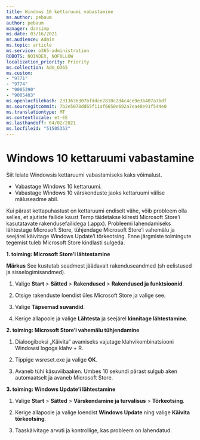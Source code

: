 ```yaml
---
title: Windows 10 kettaruumi vabastamine
ms.author: pebaum
author: pebaum
manager: dansimp
ms.date: 03/16/2021
ms.audience: Admin
ms.topic: article
ms.service: o365-administration
ROBOTS: NOINDEX, NOFOLLOW
localization_priority: Priority
ms.collection: Adm_O365
ms.custom:
- "9771"
- "9774"
- "9005390"
- "9005403"
ms.openlocfilehash: 2313636307bfddce2810c2d4c4ce9e3b407a7bdf
ms.sourcegitcommit: 7b2e5078dd65f11af6650e692a7ea48e91f544e0
ms.translationtype: MT
ms.contentlocale: et-EE
ms.lasthandoff: 04/02/2021
ms.locfileid: "51505352"
---
```

# <a name="free-up-drive-space-in-windows-10"></a>Windows 10 kettaruumi vabastamine

Siit leiate Windowsis kettaruumi vabastamiseks kaks võimalust.

- Vabastage Windows 10 kettaruumi.
- Vabastage Windows 10 värskenduste jaoks kettaruumi välise mäluseadme abil.

Kui pärast kettapuhastust on kettaruumi endiselt vähe, võib probleem olla selles, et ajutiste failide kaust Temp täidetakse kiiresti Microsoft Store’i kasutatavate rakendusefailidega (.appx). Probleemi lahendamiseks lähtestage Microsoft Store, tühjendage Microsoft Store’i vahemälu ja seejärel käivitage Windows Update’i tõrkeotsing. Enne järgmiste toimingute tegemist tuleb Microsoft Store kindlasti sulgeda.

**1. toiming: Microsoft Store’i lähtestamine**

**Märkus** See kustutab seadmest jäädavalt rakenduseandmed (sh eelistused ja sisselogimisandmed).

1. Valige **Start** > **Sätted** > **Rakendused** > **Rakendused ja funktsioonid**.

1. Otsige rakenduste loendist üles Microsoft Store ja valige see.

1. Valige **Täpsemad suvandid**.

1. Kerige allapoole ja valige **Lähtesta** ja seejärel **kinnitage lähtestamine**.

**2. toiming: Microsoft Store’i vahemälu tühjendamine**

1. Dialoogiboksi „Käivita“ avamiseks vajutage klahvikombinatsiooni Windowsi logoga klahv + R.

1. Tippige wsreset.exe ja valige **OK**.

1. Avaneb tühi käsuviibaaken. Umbes 10 sekundi pärast sulgub aken automaatselt ja avaneb Microsoft Store.

**3. toiming: Windows Update’i lähtestamine**

1. Valige **Start** > **Sätted** > **Värskendamine ja turvalisus** > **Tõrkeotsing**.

1. Kerige allapoole ja valige loendist **Windows Update** ning valige **Käivita tõrkeotsing**.

1. Taaskäivitage arvuti ja kontrollige, kas probleem on lahendatud.

